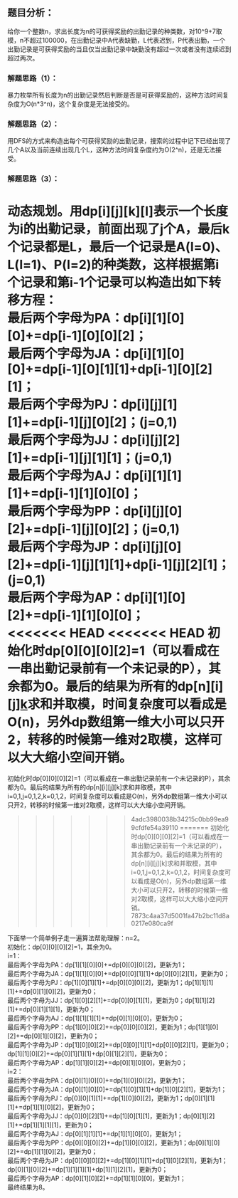 ## 题目分析：
给你一个整数n，求出长度为n的可获得奖励的出勤记录的种类数，对10^9+7取模，n不超过100000，在出勤记录中A代表缺勤，L代表迟到，P代表出勤，一个出勤记录是可获得奖励的当且仅当出勤记录中缺勤没有超过一次或者没有连续迟到超过两次。

### 解题思路（1）：
暴力枚举所有长度为n的出勤记录然后判断是否是可获得奖励的，这种方法时间复杂度为O(n\*3^n)，这个复杂度是无法接受的。

### 解题思路（2）：
用DFS的方式来构造出每个可获得奖励的出勤记录，搜索的过程中记下已经出现了几个A以及当前连续出现几个L，这种方法时间复杂度约为O(2^n)，还是无法接受。

### 解题思路（3）：
动态规划。用dp[i][j][k][l]表示一个长度为i的出勤记录，前面出现了j个A，最后k个记录都是L，最后一个记录是A(l=0)、L(l=1)、P(l=2)的种类数，这样根据第i个记录和第i-1个记录可以构造出如下转移方程：</br>
最后两个字母为PA：dp[i][1][0][0]+=dp[i-1][0][0][2]；</br>
最后两个字母为JA：dp[i][1][0][0]+=dp[i-1][0][1][1]+dp[i-1][0][2][1]；</br>
最后两个字母为PJ：dp[i][j][1][1]+=dp[i-1][j][0][2]；(j=0,1)</br>
最后两个字母为JJ：dp[i][j][2][1]+=dp[i-1][j][1][1]；(j=0,1)</br>
最后两个字母为AJ：dp[i][1][1][1]+=dp[i-1][1][0][0]；</br>
最后两个字母为PP：dp[i][j][0][2]+=dp[i-1][j][0][2]；(j=0,1)</br>
最后两个字母为JP：dp[i][j][0][2]+=dp[i-1][j][1][1]+dp[i-1][j][2][1]；(j=0,1)</br>
最后两个字母为AP：dp[i][1][0][2]+=dp[i-1][1][0][0]；</br>
<<<<<<< HEAD
<<<<<<< HEAD
初始化时dp[0][0][0][2]=1（可以看成在一串出勤记录前有一个未记录的P），其余都为0。最后的结果为所有的dp[n][i][j][k](i=0,1,j=0,1,2,k=0,1,2)求和并取模，时间复杂度可以看成是O(n)，另外dp数组第一维大小可以只开2，转移的时候第一维对2取模，这样可以大大缩小空间开销。
=======
初始化时dp[0][0][0][2]=1（可以看成在一串出勤记录前有一个未记录的P），其余都为0。最后的结果为所有的dp[n][i][j][k]求和并取模，其中i=0,1,j=0,1,2,k=0,1,2，时间复杂度可以看成是O(n)，另外dp数组第一维大小可以只开2，转移的时候第一维对2取模，这样可以大大缩小空间开销。
>>>>>>> 4adc3980038b34215c0bb99ea99cfdfe54a39110
=======
初始化时dp[0][0][0][2]=1（可以看成在一串出勤记录前有一个未记录的P），其余都为0。最后的结果为所有的dp[n][i][j][k]求和并取模，其中i=0,1,j=0,1,2,k=0,1,2，时间复杂度可以看成是O(n)，另外dp数组第一维大小可以只开2，转移的时候第一维对2取模，这样可以大大缩小空间开销。
>>>>>>> 7873c4aa37d5001fa47b2bc11d8a0217e080ca9f

下面举一个简单例子走一遍算法帮助理解：n=2。</br>
初始化：dp[0][0][0][2]=1，其余为0。</br>
i=1：</br>
最后两个字母为PA：dp[1][1][0][0]+=dp[0][0][0][2]，更新为1；</br>
最后两个字母为JA：dp[1][1][0][0]+=dp[0][0][1][1]+dp[0][0][2][1]，更新为0；</br>
最后两个字母为PJ：dp[1][0][1][1]+=dp[0][0][0][2]，更新为1；dp[1][1][1][1]+=dp[0][1][0][2]，更新为0；</br>
最后两个字母为JJ：dp[1][0][2][1]+=dp[0][0][1][1]，更新为0；dp[1][1][2][1]+=dp[0][1][1][1]，更新为0；</br>
最后两个字母为AJ：dp[1][1][1][1]+=dp[0][1][0][0]，更新为0；</br>
最后两个字母为PP：dp[1][0][0][2]+=dp[0][0][0][2]，更新为1；dp[1][1][0][2]+=dp[0][1][0][2]，更新为0；</br>
最后两个字母为JP：dp[1][0][0][2]+=dp[0][0][1][1]+dp[0][0][2][1]，更新为0；dp[1][1][0][2]+=dp[0][1][1][1]+dp[0][1][2][1]，更新为0；</br>
最后两个字母为AP：dp[1][1][0][2]+=dp[0][1][0][0]，更新为0；</br>
i=2：</br>
最后两个字母为PA：dp[0][1][0][0]+=dp[1][0][0][2]，更新为1；</br>
最后两个字母为JA：dp[0][1][0][0]+=dp[1][0][1][1]+dp[1][0][2][1]，更新为1；</br>
最后两个字母为PJ：dp[0][0][1][1]+=dp[1][0][0][2]，更新为1；dp[0][1][1][1]+=dp[1][1][0][2]，更新为0；</br>
最后两个字母为JJ：dp[0][0][2][1]+=dp[1][0][1][1]，更新为1；dp[0][1][2][1]+=dp[1][1][1][1]，更新为0；</br>
最后两个字母为AJ：dp[0][1][1][1]+=dp[1][1][0][0]，更新为1；</br>
最后两个字母为PP：dp[0][0][0][2]+=dp[1][0][0][2]，更新为1；dp[0][1][0][2]+=dp[1][1][0][2]，更新为0；</br>
最后两个字母为JP：dp[0][0][0][2]+=dp[1][0][1][1]+dp[1][0][2][1]，更新为1；dp[0][1][0][2]+=dp[1][1][1][1]+dp[1][1][2][1]，更新为0；</br>
最后两个字母为AP：dp[0][1][0][2]+=dp[1][1][0][0]，更新为1；</br>
最终结果为8。

